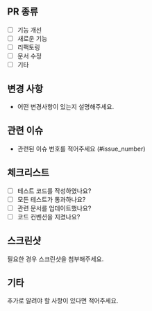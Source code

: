 ## PR 종류

- [ ] 기능 개선
- [ ] 새로운 기능
- [ ] 리팩토링
- [ ] 문서 수정
- [ ] 기타

## 변경 사항

- 어떤 변경사항이 있는지 설명해주세요.

## 관련 이슈

- 관련된 이슈 번호를 적어주세요 (#issue_number)

## 체크리스트

- [ ] 테스트 코드를 작성하였나요?
- [ ] 모든 테스트가 통과하나요?
- [ ] 관련 문서를 업데이트했나요?
- [ ] 코드 컨벤션을 지켰나요?

## 스크린샷

필요한 경우 스크린샷을 첨부해주세요.

## 기타

추가로 알려야 할 사항이 있다면 적어주세요.
